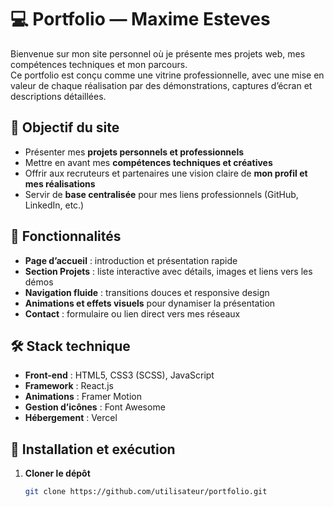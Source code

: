 # 💻 Portfolio — Maxime Esteves

Bienvenue sur mon site personnel où je présente mes projets web, mes compétences techniques et mon parcours.  
Ce portfolio est conçu comme une vitrine professionnelle, avec une mise en valeur de chaque réalisation par des démonstrations, captures d’écran et descriptions détaillées.

## 🎯 Objectif du site

- Présenter mes **projets personnels et professionnels**
- Mettre en avant mes **compétences techniques et créatives**
- Offrir aux recruteurs et partenaires une vision claire de **mon profil et mes réalisations**
- Servir de **base centralisée** pour mes liens professionnels (GitHub, LinkedIn, etc.)

## 🚀 Fonctionnalités

- **Page d’accueil** : introduction et présentation rapide
- **Section Projets** : liste interactive avec détails, images et liens vers les démos
- **Navigation fluide** : transitions douces et responsive design
- **Animations et effets visuels** pour dynamiser la présentation
- **Contact** : formulaire ou lien direct vers mes réseaux

## 🛠️ Stack technique

- **Front-end** : HTML5, CSS3 (SCSS), JavaScript
- **Framework** : React.js
- **Animations** : Framer Motion
- **Gestion d’icônes** : Font Awesome
- **Hébergement** : Vercel

## 📂 Installation et exécution

1. **Cloner le dépôt**
   ```bash
   git clone https://github.com/utilisateur/portfolio.git
   ```
